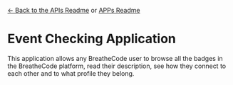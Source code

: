 [<- Back to the APIs Readme](../docs/README.md) or [APPs Readme](../README.md)

# Event Checking Application

This application allows any BreatheCode user to browse all the badges in
the BreatheCode platform, read their description, see how they connect 
to each other and to what profile they belong.

